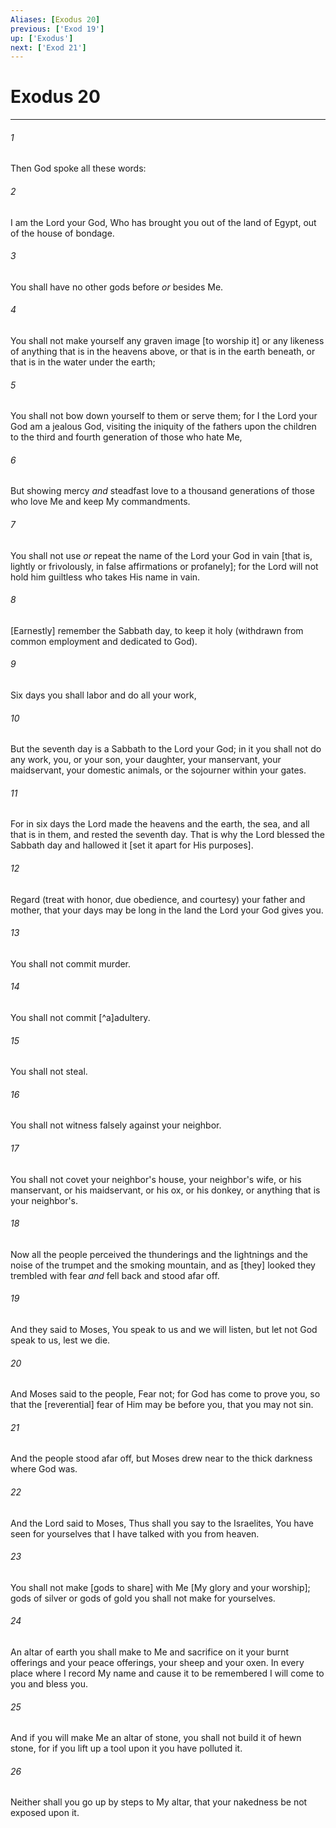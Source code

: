```yaml
---
Aliases: [Exodus 20]
previous: ['Exod 19']
up: ['Exodus']
next: ['Exod 21']
---
```

# Exodus 20

***














###### 1 






Then God spoke all these words: 













###### 2 






I am the Lord your God, Who has brought you out of the land of Egypt, out of the house of bondage. 













###### 3 






You shall have no other gods before _or_ besides Me. 













###### 4 






You shall not make yourself any graven image [to worship it] or any likeness of anything that is in the heavens above, or that is in the earth beneath, or that is in the water under the earth; 













###### 5 






You shall not bow down yourself to them or serve them; for I the Lord your God am a jealous God, visiting the iniquity of the fathers upon the children to the third and fourth generation of those who hate Me, 













###### 6 






But showing mercy _and_ steadfast love to a thousand generations of those who love Me and keep My commandments. 













###### 7 






You shall not use _or_ repeat the name of the Lord your God in vain [that is, lightly or frivolously, in false affirmations or profanely]; for the Lord will not hold him guiltless who takes His name in vain. 













###### 8 






[Earnestly] remember the Sabbath day, to keep it holy (withdrawn from common employment and dedicated to God). 













###### 9 






Six days you shall labor and do all your work, 













###### 10 






But the seventh day is a Sabbath to the Lord your God; in it you shall not do any work, you, or your son, your daughter, your manservant, your maidservant, your domestic animals, or the sojourner within your gates. 













###### 11 






For in six days the Lord made the heavens and the earth, the sea, and all that is in them, and rested the seventh day. That is why the Lord blessed the Sabbath day and hallowed it [set it apart for His purposes]. 













###### 12 






Regard (treat with honor, due obedience, and courtesy) your father and mother, that your days may be long in the land the Lord your God gives you. 













###### 13 






You shall not commit murder. 













###### 14 






You shall not commit [^a]adultery. 













###### 15 






You shall not steal. 













###### 16 






You shall not witness falsely against your neighbor. 













###### 17 






You shall not covet your neighbor's house, your neighbor's wife, or his manservant, or his maidservant, or his ox, or his donkey, or anything that is your neighbor's. 













###### 18 






Now all the people perceived the thunderings and the lightnings and the noise of the trumpet and the smoking mountain, and as [they] looked they trembled with fear _and_ fell back and stood afar off. 













###### 19 






And they said to Moses, You speak to us and we will listen, but let not God speak to us, lest we die. 













###### 20 






And Moses said to the people, Fear not; for God has come to prove you, so that the [reverential] fear of Him may be before you, that you may not sin. 













###### 21 






And the people stood afar off, but Moses drew near to the thick darkness where God was. 













###### 22 






And the Lord said to Moses, Thus shall you say to the Israelites, You have seen for yourselves that I have talked with you from heaven. 













###### 23 






You shall not make [gods to share] with Me [My glory and your worship]; gods of silver or gods of gold you shall not make for yourselves. 













###### 24 






An altar of earth you shall make to Me and sacrifice on it your burnt offerings and your peace offerings, your sheep and your oxen. In every place where I record My name and cause it to be remembered I will come to you and bless you. 













###### 25 






And if you will make Me an altar of stone, you shall not build it of hewn stone, for if you lift up a tool upon it you have polluted it. 













###### 26 






Neither shall you go up by steps to My altar, that your nakedness be not exposed upon it.
